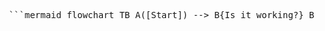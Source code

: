 <pre lang="no-highlight"> ```mermaid flowchart TB A([Start]) --> B{Is it working?} B -- Yes --> C([Celebrate]) B -- No --> D([Troubleshoot]) ``` </pre>